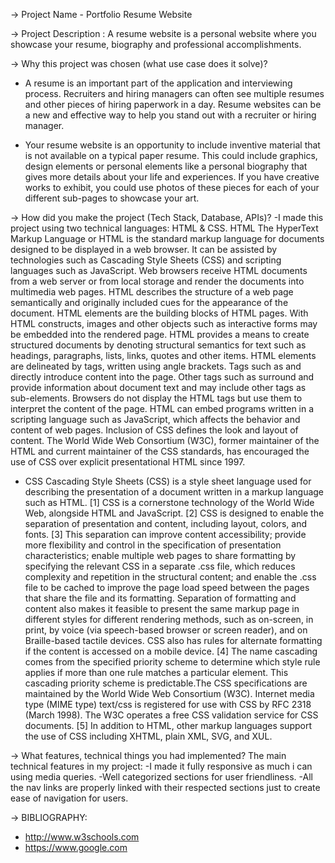 ->	Project Name - Portfolio Resume Website

->	Project Description :
   A resume website is a personal website where you showcase your resume, biography and professional accomplishments.

->	Why this project was chosen (what use case does it solve)?
- A resume is an important part of the application and interviewing process. Recruiters and hiring managers can     often see multiple resumes and other pieces of hiring paperwork in a day. Resume websites can be a new and effective way to help you stand out with a recruiter or hiring manager.

- Your resume website is an opportunity to include inventive material that is not available on a typical paper resume. This could include graphics, design elements or personal elements like a personal biography that gives more details about your life and experiences. If you have creative works to exhibit, you could use photos of these pieces for each of your different sub-pages to showcase your art.

->	How did you make the project (Tech Stack, Database, APIs)?
-I made this project using two technical languages: HTML & CSS. HTML The HyperText Markup Language or HTML is the standard markup language for documents designed to be displayed in a web browser. It can be assisted by technologies such as Cascading Style Sheets (CSS) and scripting languages such as JavaScript. Web browsers receive HTML documents from a web server or from local storage and render the documents into multimedia web pages. HTML describes the structure of a web page semantically and originally included cues for the appearance of the document. HTML elements are the building blocks of HTML pages. With HTML constructs, images and other objects such as interactive forms may be embedded into the rendered page. HTML provides a means to create structured documents by denoting structural semantics for text such as headings, paragraphs, lists, links, quotes and other items. HTML elements are delineated by tags, written using angle brackets. Tags such as  and directly introduce content into the page. Other tags such as surround and provide information about document text and may include other tags as sub-elements. Browsers do not display the HTML tags but use them to interpret the content of the page. HTML can embed programs written in a scripting language such as JavaScript, which affects the behavior and content of web pages. Inclusion of CSS defines the look and layout of content. The World Wide Web Consortium (W3C), former maintainer of the HTML and current maintainer of the CSS standards, has encouraged the use of CSS over explicit presentational HTML since 1997.

- CSS Cascading Style Sheets (CSS) is a style sheet language used for describing the presentation of a document written in a markup language such as HTML. [1] CSS is a cornerstone technology of the World Wide Web, alongside HTML and JavaScript. [2] CSS is designed to enable the separation of presentation and content, including layout, colors, and fonts. [3] This separation can improve content accessibility; provide more flexibility and control in the specification of presentation characteristics; enable multiple web pages to share formatting by specifying the relevant CSS in a separate .css file, which reduces complexity and repetition in the structural content; and enable the .css file to be cached to improve the page load speed between the pages that share the file and its formatting. Separation of formatting and content also makes it feasible to present the same markup page in different styles for different rendering methods, such as on-screen, in print, by voice (via speech-based browser or screen reader), and on Braille-based tactile devices. CSS also has rules for alternate formatting if the content is accessed on a mobile device. [4] The name cascading comes from the specified priority scheme to determine which style rule applies if more than one rule matches a particular element. This cascading priority scheme is predictable.The CSS specifications are maintained by the World Wide Web Consortium (W3C). Internet media type (MIME type) text/css is registered for use with CSS by RFC 2318 (March 1998). The W3C operates a free CSS validation service for CSS documents. [5] In addition to HTML, other markup languages support the use of CSS including XHTML, plain XML, SVG, and XUL.

->	What features, technical things you had implemented?
 The main technical features in my project:
-I made it fully responsive as much i can using media queries.
-Well categorized sections for user friendliness.
-All the nav links are properly linked with their respected sections just to create ease of navigation for users.

->	BIBLIOGRAPHY:
- http://www.w3schools.com
- https://www.google.com

